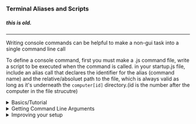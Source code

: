 ### Terminal Aliases and Scripts
##### this is old.
---

Writing console commands can be helpful to make a non-gui task into a single command line call


To define a console command, first you must make a .js command file, write a script to be executed when the command is called.
in your startup.js file, include an alias call that declares the identifier for the alias (command name) 
and the relative/absoluet path to the file, which is always valid as long as it's underneath the `computer[id]` directory.(id is the number after the computer in the file strucutre)
<details>
<summary> Basics/Tutorial </summary>

---

#### Hello world script

let's make a short example script to explore a few of the basic
ideas surrounding writing console commands for the OS in JavaScript.

```javascript 
//'helloworldcmd.js'

// our js engine doesn't manage the scope of variables when you run a script, and this means that variables defined with 'let' and 'const' will also be treated as global if this step isn't taken, so as to not create memory leaks/lack of garbage collection in the OS's main js engine, it's advised to just wrap the script in a body. this is due to the way we are using the engine, not the engine itself.

// this applies to the command Line and the interactive environment, which are both always running through the cmd prompts.

{
	print('hello world command:');
	print(`server connected : ${Network.IsConnected}`)
}

```
Then, to have the command Loaded up every time we start our computer, we can add it as an alias in `computer[id]/startup.js`

```javascript 
//'startup.js'
alias('helloWorld', 'helloWorld')
```


</details>

<details>
<summary>Getting Command Line Arguments</summary>

---

#### Getting Command Line Arguments
You can declare an array in js to recieve any command Line arguments for your script. so, 
if you declare an appropriate array as such : 

``` javascript
//Fetching command Line arguments 
	let args = [/***/]
```

You must include `/***/` in the array you want filled with arguments.

and the command is called with arguments like so 

``` javascript
-command arg1 0 'my Value'
```

your JS array will look like this

```javascript
 print(args[0]) // result : arg1
 print(args[1]) // result : 0
 print(args[2]) // result : "my Value"
```

note that the behavior surrounding strings vs identifiers into
the command Line is sketchy and somewhat unclear. the problem is a command can be implemented in
javascript or c#, and they behave differently. C# commands are deprecated and should not be added.

also, be aware that the commands that are written natively into
the os (the commands that have descriptions and help infos)
must follow C style data formats, such as double quoted strings `"mystring"` etc.

</details>

<details>
<summary>Improving your setup </summary>

---
### Improving the Setup
To enhance your console command system, consider dynamically
loading your commands.
``` javascript
TerminalsetAliasDirectory($path)
```
calling this function allows you to load all command files within a specified directory to avoid modifying the startup script for every new command.
```javascript startup.js
// in 'startup.js'
{
	const commandDirectory = "/path/to/commands";
	// note : this reloads the currently Loaded 
	// aliases and only loads under this dir.

	TerminalsetAliasDirectory(commandDirectory);
	// By default, the method will just get the file name
	// as in ::
	// C//Users//MyPath.js
	// would result in
	// -> MyPath
	
	// optionally, you can provide regex to control the 
	// file naming Convertention. you MUST use C# Regex Format!!
	
	if (/*overriding the naming Convertention*/)
	{
		const regex = '^(.*?)_(.*?)_(.*?)\.js$';
		TerminalsetAliasDirectory(commandDirectory, regex)
	}
}
```
However, this just assumes your command file is named exactly what you want the alias to be represented by, and that's not always desirable, so if you prefer, you can load and name
your commands dynamically just using the function:
``` javascript
alias(cmdName, path/to/cmd.js)
```
---
</details>